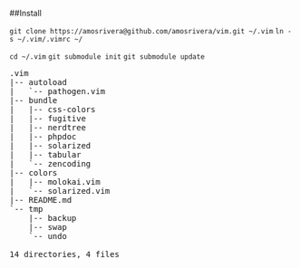 ##Install

`git clone https://amosrivera@github.com/amosrivera/vim.git ~/.vim`
`ln -s ~/.vim/.vimrc ~/`

`cd ~/.vim`
`git submodule init`
`git submodule update`

<pre>
.vim
|-- autoload
|   `-- pathogen.vim
|-- bundle
|   |-- css-colors
|   |-- fugitive
|   |-- nerdtree
|   |-- phpdoc
|   |-- solarized
|   |-- tabular
|   `-- zencoding
|-- colors
|   |-- molokai.vim
|   `-- solarized.vim
|-- README.md
`-- tmp
 	|-- backup
 	|-- swap
	`-- undo

14 directories, 4 files
</pre>

